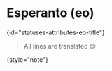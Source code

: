 # Esperanto (eo)
{id="statuses-attributes-eo-title"}



> All lines are translated 😊
>
{style="note"}

